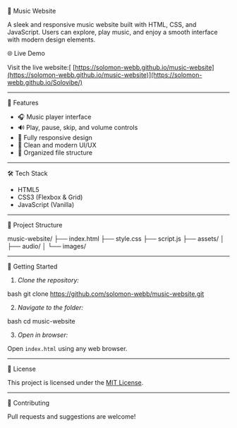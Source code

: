 
🎵 Music Website

A sleek and responsive music website built with HTML, CSS, and JavaScript. Users can explore, play music, and enjoy a smooth interface with modern design elements.

🌐 Live Demo

Visit the live website:[ [https://solomon-webb.github.io/music-website](https://solomon-webb.github.io/music-website)](https://solomon-webb.github.io/Solovibe/)

---

📌 Features

- 🎧 Music player interface
- 🔊 Play, pause, skip, and volume controls
- 📱 Fully responsive design
- 🎨 Clean and modern UI/UX
- 📂 Organized file structure

---

🛠 Tech Stack

- HTML5
- CSS3 (Flexbox & Grid)
- JavaScript (Vanilla)

---

📁 Project Structure


music-website/
├── index.html
├── style.css
├── script.js
├── assets/
│   ├── audio/
│   └── images/


---

🚀 Getting Started

1. *Clone the repository:*

bash
git clone https://github.com/solomon-webb/music-website.git


2. *Navigate to the folder:*

bash
cd music-website


3. *Open in browser:*

Open `index.html` using any web browser.

---

📝 License

This project is licensed under the [MIT License](LICENSE).

---

🤝 Contributing

Pull requests and suggestions are welcome!

